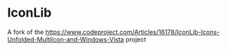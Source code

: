 # IconLib
A fork of the https://www.codeproject.com/Articles/16178/IconLib-Icons-Unfolded-MultiIcon-and-Windows-Vista project
